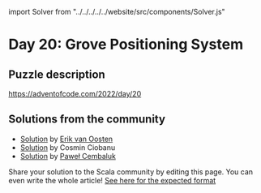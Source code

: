 import Solver from "../../../../../website/src/components/Solver.js"

# Day 20: Grove Positioning System

## Puzzle description

https://adventofcode.com/2022/day/20

## Solutions from the community

- [Solution](https://github.com/erikvanoosten/advent-of-code/blob/main/src/main/scala/nl/grons/advent/y2022/Day20.scala) by [Erik van Oosten](https://github.com/erikvanoosten)
- [Solution](https://github.com/cosminci/advent-of-code/blob/master/src/main/scala/com/github/cosminci/aoc/_2022/Day20.scala) by Cosmin Ciobanu
- [Solution](https://github.com/AvaPL/Advent-of-Code-2022/tree/main/src/main/scala/day20) by [Paweł Cembaluk](https://github.com/AvaPL)

Share your solution to the Scala community by editing this page.
You can even write the whole article! [See here for the expected format](https://github.com/scalacenter/scala-advent-of-code/discussions/424)
